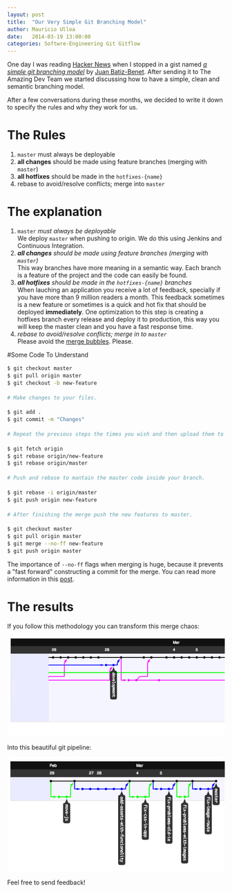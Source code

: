 ```yaml
---
layout: post
title:  "Our Very Simple Git Branching Model"
author: Mauricio Ulloa
date:   2014-03-19 13:00:00
categories: Softwre-Engineering Git Gitflow
---
```


One day I was reading [Hacker News][hn] when I stopped in a gist named _[a simple git branching model][article]_ by [Juan Batiz-Benet][jbenet]. After sending it to The Amazing Dev Team we started discussing how to have a simple, clean and semantic branching model.

After a few conversations during these months, we decided to write it down to specify the rules and why they work for us.


# The Rules

1. `master` must always be deployable
1. **all changes** should be made using feature branches (merging with `master`)
1. **all hotfixes** should be made in the `hotfixes-{name}`
1. rebase to avoid/resolve conflicts; merge into `master`


# The explanation

1. `master` _must always be deployable_<br /> 
We deploy `master` when pushing to origin. We do this using Jenkins and Continuous Integration.
1. _**all changes** should be made using feature branches (merging with `master`)_<br /> 
This way branches have more meaning in a semantic way. Each branch is a feature of the project and the code can easily be found.
1. _**all hotfixes** should be made in the `hotfixes-{name}` branches_<br />
When lauching an application you receive a lot of feedback, specially if you have more than 9 million readers a month. This feedback sometimes is a new feature or sometimes is a quick and hot fix that should be deployed **immediately**. One optimization to this step is creating a hotfixes branch every release and deploy it to production, this way you will keep the master clean and you have a fast response time.
1. _rebase to avoid/resolve conflicts; merge in to `master`_<br />
Please avoid the [merge bubbles][merge-bubles]. Please.


#Some Code To Understand

```bash
$ git checkout master
$ git pull origin master
$ git checkout -b new-feature

# Make changes to your files.

$ git add .
$ git commit -m "Changes"

# Repeat the previous steps the times you wish and then upload them to the repository.

$ git fetch origin
$ git rebase origin/new-feature
$ git rebase origin/master

# Push and rebase to mantain the master code inside your branch.

$ git rebase -i origin/master
$ git push origin new-feature

# After finishing the merge push the new features to master.

$ git checkout master
$ git pull origin master
$ git merge --no-ff new-feature
$ git push origin master
```

The importance of `--no-ff` flags when merging is huge, because it prevents a "fast forward" constructing a commit for the merge. You can read more information in this [post][so-no-ff].

# The results

If you follow this methodology you can transform this merge chaos:

![alt text](/images/without-simple-branching.png "Without our 'Very Simple Git Branching Model'")

Into this beautiful git pipeline:

![alt text](/images/with-simple-branching.png "With our 'Very Simple Git Branching Model'")

Feel free to send feedback!

[hn]: https://news.ycombinator.com/
[article]: https://gist.github.com/jbenet/ee6c9ac48068889b0912
[jbenet]: https://gist.github.com/jbenet
[merge-bubles]: https://gist.github.com/jbenet/ee6c9ac48068889b0912#wont-git-merge---no-ff-generate-merge-bubbles
[so-no-ff]: http://stackoverflow.com/questions/9069061/what-is-the-difference-between-git-merge-and-git-merge-no-ff
